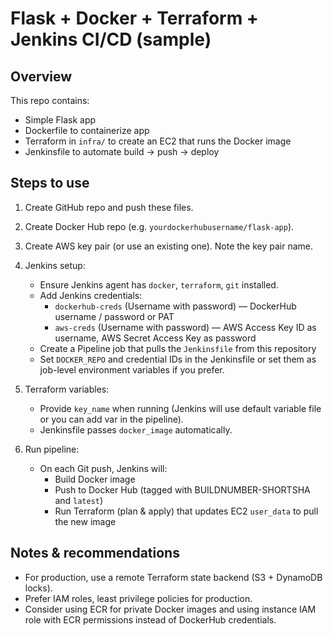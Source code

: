 # Flask + Docker + Terraform + Jenkins CI/CD (sample)

## Overview
This repo contains:
- Simple Flask app
- Dockerfile to containerize app
- Terraform in `infra/` to create an EC2 that runs the Docker image
- Jenkinsfile to automate build -> push -> deploy

## Steps to use

1. Create GitHub repo and push these files.

2. Create Docker Hub repo (e.g. `yourdockerhubusername/flask-app`).

3. Create AWS key pair (or use an existing one). Note the key pair name.

4. Jenkins setup:
   - Ensure Jenkins agent has `docker`, `terraform`, `git` installed.
   - Add Jenkins credentials:
     - `dockerhub-creds` (Username with password) — DockerHub username / password or PAT
     - `aws-creds` (Username with password) — AWS Access Key ID as username, AWS Secret Access Key as password
   - Create a Pipeline job that pulls the `Jenkinsfile` from this repository
   - Set `DOCKER_REPO` and credential IDs in the Jenkinsfile or set them as job-level environment variables if you prefer.

5. Terraform variables:
   - Provide `key_name` when running (Jenkins will use default variable file or you can add var in the pipeline).
   - Jenkinsfile passes `docker_image` automatically.

6. Run pipeline:
   - On each Git push, Jenkins will:
     - Build Docker image
     - Push to Docker Hub (tagged with BUILDNUMBER-SHORTSHA and `latest`)
     - Run Terraform (plan & apply) that updates EC2 `user_data` to pull the new image

## Notes & recommendations
- For production, use a remote Terraform state backend (S3 + DynamoDB locks).
- Prefer IAM roles, least privilege policies for production.
- Consider using ECR for private Docker images and using instance IAM role with ECR permissions instead of DockerHub credentials.
